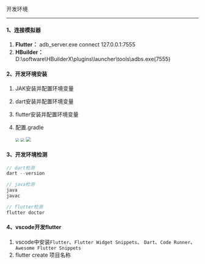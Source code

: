 开发环境

---



#### 1、连接模拟器

1. **Flutter：** adb_server.exe connect 127.0.0.1:7555
2. **HBuilder：** D:\software\HBuilderX\plugins\launcher\tools\adbs.exe(7555)



#### 2、开发环境安装

 1. JAK安装并配置环境变量

 2. dart安装并配置环境变量

 3. flutter安装并配置环境变量

 4. 配置.gradle

    <img src="D:\study\note\static\微信截图_20210822173104.png" style="zoom:60%; margin-left:0;" />

    <img src="D:\study\note\static\Image [4].png" style="zoom:60%;  margin-left:0;" />

    <img src="D:\study\note\static\Image [5].png" style="zoom:80%; margin-left:0;" />





#### 3、开发环境检测

```js
// dart检测
dart --version

// java检测
java
javac

// flutter检测
flutter doctor
```



#### 4、vscode开发flutter

1. vscode中安装`Flutter`、`Flutter Widget Snippets`、 `Dart`、`Code Runner`、`
   Awesome Flutter Snippets`
2. flutter create 项目名称

